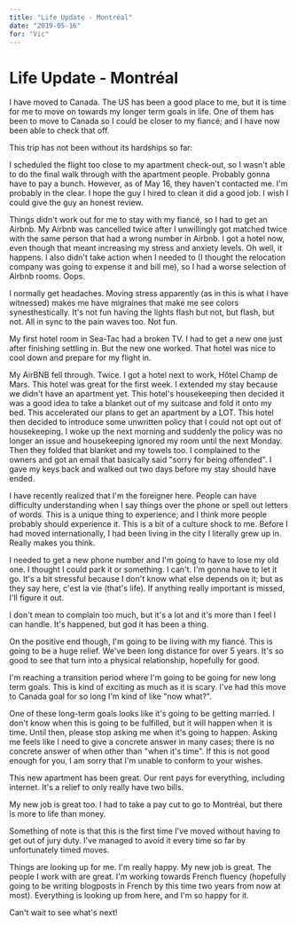 ```yaml
---
title: "Life Update - Montréal" 
date: "2019-05-16"
for: "Vic"
---
```


# Life Update - Montréal

I have moved to Canada. The US has been a good place to me, but it is time for me to move on towards my longer term goals in life. One of them has been to move to Canada so I could be closer to my fiancé; and I have now been able to check that off.

This trip has not been without its hardships so far:

I scheduled the flight too close to my apartment check-out, so I wasn't able to do the final walk through with the apartment people. Probably gonna have to pay a bunch. However, as of May 16, they haven't contacted me. I'm probably in the clear. I hope the guy I hired to clean it did a good job. I wish I could give the guy an honest review.

Things didn't work out for me to stay with my fiancé, so I had to get an Airbnb. My Airbnb was cancelled twice after I unwillingly got matched twice with the same person that had a wrong number in Airbnb. I got a hotel now, even though that meant increasing my stress and anxiety levels. Oh well, it happens. I also didn't take action when I needed to (I thought the relocation company was going to expense it and bill me), so I had a worse selection of Airbnb rooms. Oops.

I normally get headaches. Moving stress apparently (as in this is what I have witnessed) makes me have migraines that make me see colors synesthestically. It's not fun having the lights flash but not, but flash, but not. All in sync to the pain waves too. Not fun.

My first hotel room in Sea-Tac had a broken TV. I had to get a new one just after finishing settling in. But the new one worked. That hotel was nice to cool down and prepare for my flight in. 

My AirBNB fell through. Twice. I got a hotel next to work, Hôtel Champ de Mars. This hotel was great for the first week. I extended my stay because we didn't have an apartment yet. This hotel's housekeeping then decided it was a good idea to take a blanket out of my suitcase and fold it onto my bed. This accelerated our plans to get an apartment by a LOT. This hotel then decided to introduce some unwritten policy that I could not opt out of housekeeping. I woke up the next morning and suddenly the policy was no longer an issue and housekeeping ignored my room until the next Monday. Then they folded that blanket and my towels too. I complained to the owners and got an email that basically said "sorry for being offended". I gave my keys back and walked out two days before my stay should have ended.

I have recently realized that I'm the foreigner here. People can have difficulty understanding when I say things over the phone or spell out letters of words. This is a unique thing to experience; and I think more people probably should experience it. This is a bit of a culture shock to me. Before I had moved internationally, I had been living in the city I literally grew up in. Really makes you think.

I needed to get a new phone number and I'm going to have to lose my old one. I thought I could park it or something. I can't. I'm gonna have to let it go. It's a bit stressful because I don't know what else depends on it; but as they say here, c'est la vie (that's life). If anything really important is missed, I'll figure it out.

I don't mean to complain too much, but it's a lot and it's more than I feel I can handle. It's happened, but god it has been a thing.

On the positive end though, I'm going to be living with my fiancé. This is going to be a huge relief. We've been long distance for over 5 years. It's so good to see that turn into a physical relationship, hopefully for good.

I'm reaching a transition period where I'm going to be going for new long term goals. This is kind of exciting as much as it is scary. I've had this move to Canada goal for so long I'm kind of like "now what?". 

One of these long-term goals looks like it's going to be getting married. I don't know when this is going to be fulfilled, but it will happen when it is time. Until then, please stop asking me when it's going to happen. Asking me feels like I need to give a concrete answer in many cases; there is no concrete answer of when other than "when it's time". If this is not good enough for you, I am sorry that I'm unable to conform to your wishes.

This new apartment has been great. Our rent pays for everything, including internet. It's a relief to only really have two bills.

My new job is great too. I had to take a pay cut to go to Montréal, but there is more to life than money.

Something of note is that this is the first time I've moved without having to get out of jury duty. I've managed to avoid it every time so far by unfortunately timed moves.

Things are looking up for me. I'm really happy. My new job is great. The people I work with are great. I'm working towards French fluency (hopefully going to be writing blogposts in French by this time two years from now at most). Everything is looking up from here, and I'm so happy for it.

Can't wait to see what's next!